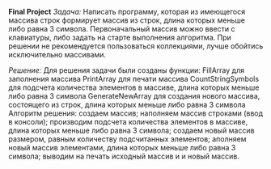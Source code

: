 **Final Project**
*Задача:*
Написать программу, которая из имеющегося массива строк формирует массив из строк, длина которых меньше либо равна 3 символа. Первоначальный массив можно ввести с клавиатуры, либо задать на старте выполнения алгоритма. При решении не рекомендуется пользоваться коллекциями, лучше обойтись исключительно массивами.

*Решение:*
Для решения задачи были созданы функции:
FillArray для заполнения массива
PrintArray для печати массива
CountStringSymbols для подсчета количества элементов в массиве, длина которых меньше либо равна 3 символа
GenerateNewArray для создания нового массива, состоящего из строк, длина которых меньше либо равна 3 символа
Алгоритм решения:
создаем массив;
наполняем массив строками (ввод в консоли);
производим подсчета количества элементов в массиве, длина которых меньше либо равна 3 символа;
создаем новый массив размером, равным количеству подсчитанных элементов;
аполняем новый массив элементами, длина которых меньше либо равна 3 символа;
выводим на печать исходный массив и и новый массив.
